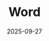 ---
layout: page
title: Word
slug: word
permalink: /word/
date: 2025-09-27
distance: 10
description: "Word on the Street WOTS celebrates the written word and local authors over the weekend of September 27 and 28 in Toronto. I can’t think of a better time for a Book Ride nor a more perfect book than At Last Count by debut author Claire Ross Dunn."
future: true
about:
  - title: The Novel
    img: fa-book
    body: "At Last Count is a romantic coming-of-age tale for adult readers about a Toronto birding archivist who is losing her apartment to condos – particularly challenging because she struggles with OCD and being displaced is a trigger. She discovers the only person who can help reclaim her family home in rural Ontario is her childhood nemesis. Told in two time periods as their past relationship dovetails with the present. The novel is a captivating page turner with themes of mental health, personal growth, and the power of confronting one’s past written with the power to make us laugh and cry in the same breath."
  - title: The Route
    img: fa-road
    body: "The bicycle tour will be a slow roll, approximately 8km, to eight spots in Toronto beginning in the east end on the Danforth through some leafy neighbourhoods north of Rosedale Valley Road and then south through University of Toronto and finishing at Another Story Bookshop’s booth at WOTS in David Pecaut Square. Books will be available to purchase and of course Claire would be happy to sign your copy!"
  - title: The Meetup
    img: fa-pagelines
    body: "I’ve always wanted to produce a ride to locations where a writer wrote their book and/or to the significant spots in the novel. Unlike previous Book Rides where we’ve had an author speak a little and then give a reading in one location, this Book Ride will truly be a moving book club meeting with Claire."
---
